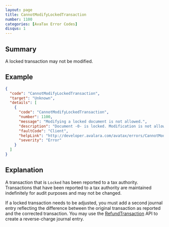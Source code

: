 ```yaml
---
layout: page
title: CannotModifyLockedTransaction
number: 1100
categories: [AvaTax Error Codes]
disqus: 1
---
```


## Summary

A locked transaction may not be modified.

## Example

```json
{
  "code": "CannotModifyLockedTransaction",
  "target": "Unknown",
  "details": [
    {
      "code": "CannotModifyLockedTransaction",
      "number": 1100,
      "message": "Modifying a locked document is not allowed.",
      "description": "Document -0- is locked. Modification is not allowed.",
      "faultCode": "Client",
      "helpLink": "http://developer.avalara.com/avatax/errors/CannotModifyLockedTransaction",
      "severity": "Error"
    }
  ]
}
```

## Explanation

A transaction that is `Locked` has been reported to a tax authority.  Transactions that have been reported to a tax authority are maintained indefinitely for audit purposes and may not be changed.

If a locked transaction needs to be adjusted, you must add a second journal entry reflecting the difference between the original transaction as reported and the corrected transaction.  You may use the [RefundTransaction](https://developer.avalara.com/api-reference/avatax/rest/v2/methods/Transactions/RefundTransaction/) API to create a reverse-charge journal entry.
